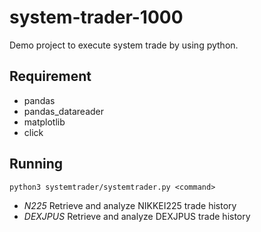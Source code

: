 # system-trader-1000
Demo project to execute system trade by using python.

## Requirement
+ pandas
+ pandas_datareader
+ matplotlib
+ click

## Running
```
python3 systemtrader/systemtrader.py <command>
```
+ *N225*     Retrieve and analyze NIKKEI225 trade history
+ *DEXJPUS*  Retrieve and analyze DEXJPUS trade history

